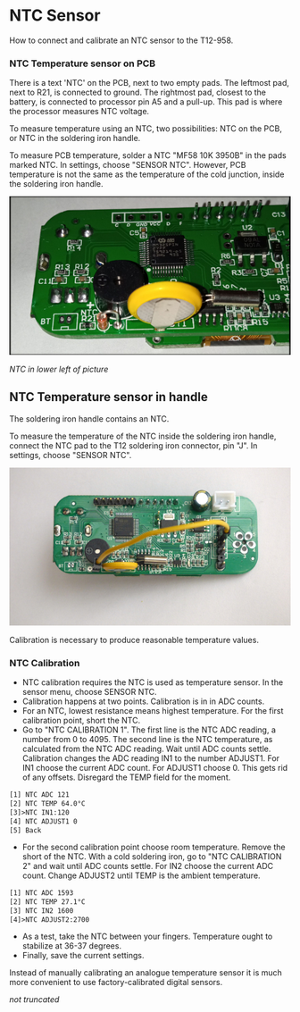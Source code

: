 # NTC Sensor

How to connect and calibrate an NTC sensor to the T12-958. 



### NTC Temperature sensor on PCB

There is a text 'NTC' on the PCB, next to two empty pads. The leftmost pad, next to R21, is connected to ground. The rightmost pad, closest to the battery, is connected to processor pin A5 and a pull-up. This pad is where the processor measures NTC voltage.

To measure temperature using an NTC, two possibilities: NTC on the PCB, or NTC in the soldering iron handle.

To measure PCB temperature, solder a NTC "MF58 10K 3950B" in the  pads marked NTC. In settings, choose "SENSOR NTC". However, PCB temperature is not the same as the temperature of the cold junction, inside the soldering iron handle.

[![ntc on pcb](pictures//ntc_on_pcb_small.jpg)](pictures//ntc_on_pcb.jpg)

_NTC in lower left of picture_

## NTC Temperature sensor in handle

The soldering iron handle contains an NTC.

To measure the temperature of the NTC inside the soldering iron handle, connect the NTC pad to the T12 soldering iron connector, pin "J".  In settings, choose "SENSOR NTC".

[![strapped for ntc in handle](pictures//strapped_for_ntc_in_handle_small.jpg)](pictures//strapped_for_ntc_in_handle.jpg)

Calibration is necessary to produce reasonable temperature values.

### NTC Calibration

- NTC calibration requires the NTC is used as temperature sensor. In the sensor menu, choose SENSOR NTC.
- Calibration happens at two points. Calibration is in in ADC counts.
- For an NTC, lowest resistance means highest temperature. For the first calibration point, short the NTC.
- Go to "NTC CALIBRATION 1". The first line is the NTC ADC reading, a number from 0 to 4095. The second line is the NTC temperature, as calculated from the NTC ADC reading. Wait until ADC counts settle.  Calibration changes the ADC reading IN1 to the number ADJUST1. For IN1 choose the current ADC count. For ADJUST1 choose 0. This gets rid of any offsets. Disregard the TEMP field for the moment.

```
[1] NTC ADC 121
[2] NTC TEMP 64.0°C
[3]>NTC IN1:120
[4] NTC ADJUST1 0
[5] Back
```

- For the second calibration point choose room temperature. Remove the short of the NTC. With a cold soldering iron, go to "NTC CALIBRATION 2" and wait until ADC counts settle. For IN2 choose the current ADC count. Change ADJUST2 until TEMP is the ambient temperature.

```
[1] NTC ADC 1593
[2] NTC TEMP 27.1°C
[3] NTC IN2 1600
[4]>NTC ADJUST2:2700
```

- As a test, take the NTC between your fingers. Temperature ought to stabilize at 36-37 degrees.
- Finally, save the current settings.

Instead of manually calibrating an analogue temperature sensor it is much more convenient to use factory-calibrated digital sensors.

_not truncated_



